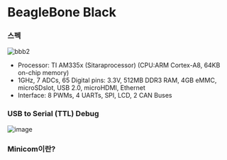 # BeagleBone Black

### 스펙

![bbb2](../img/bbb2.png)

- Processor: TI AM335x (Sitaraprocessor) (CPU:ARM Cortex-A8, 64KB on-chip memory)
- 1GHz, 7 ADCs, 65 Digital pins: 3.3V, 512MB DDR3 RAM, 4GB eMMC, microSDslot, USB 2.0, microHDMI, Ethernet
- Interface: 8 PWMs, 4 UARTs, SPI, LCD, 2 CAN Buses



### USB to Serial (TTL) Debug

![image](../img/bbb3.png)



### Minicom이란?

